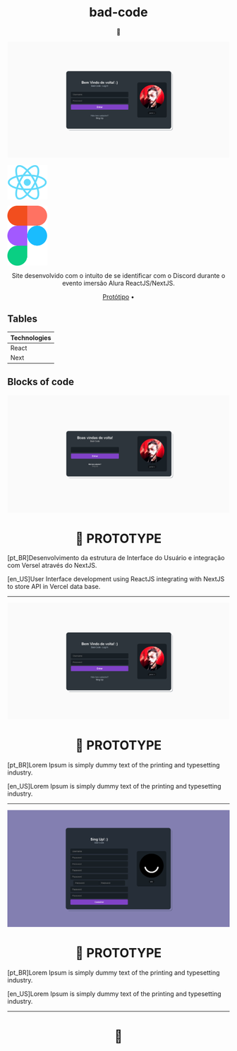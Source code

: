 # 

 <h1 align="center">bad-code</h1>
 <p align="center">🚀</p>

 ![App Preview](/assets/screen/02.PNG)


[<img src="/assets/screen/react.png" width="90px" align="center">](https://bad-code.vercel.app/ )

[<img src="/assets/screen/Figma.svg" width="90px" align="center">](https://www.figma.com/@juniorx)



<p align="center" font-style="italic"> Site desenvolvido com o intuito de se identificar com o Discord durante o evento imersão Alura ReactJS/NextJS.  </p>


<p align="center">
 <a href="#prototipo">Protótipo</a> •
</p>


## Tables

| Technologies  |
| ------------- |
| React      |
| Next      |

## Blocks of code


![App Preview](/assets/screen/01.PNG)

<h1 href="#prototipo" align="center">🧪 PROTOTYPE</h1>

[pt_BR]Desenvolvimento da estrutura de Interface do Usuário e integração com Versel através do NextJS. 

[en_US]User Interface development using ReactJS integrating with NextJS to store API in Vercel data base. 


---


![App Preview](/assets/screen/02.PNG)

<h1 href="#prototipo" align="center">🧪 PROTOTYPE</h1>

[pt_BR]Lorem Ipsum is simply dummy text of the printing and typesetting industry. 

[en_US]Lorem Ipsum is simply dummy text of the printing and typesetting industry. 


---


![App Preview](/assets/screen/03.PNG)

<h1 href="#prototipo" align="center">🧪 PROTOTYPE</h1>

[pt_BR]Lorem Ipsum is simply dummy text of the printing and typesetting industry. 

[en_US]Lorem Ipsum is simply dummy text of the printing and typesetting industry. 


---

<h1 align="center">🍕</h1>
